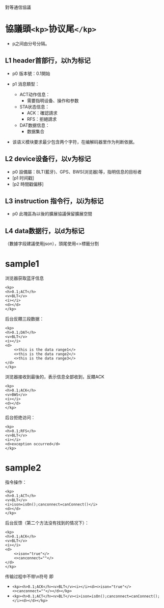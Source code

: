 對等通信協議

# 協議頭``<kp>``协议尾``</kp>``

- p之间由分号分隔。

## L1 header首部行，以h为标记

- p0 版本號：0.1開始
- p1 消息類型：
  - ACT动作信息：
    - 需要指明设备、操作和参数
  - STA状态信息：
    - ACK：確認請求
    - RFS：拒絕請求
  - DAT数据信息：
    - 数据集合

- 该语义模块要求最少包含两个字符，在编解码器里作为判断依据。

## L2 device设备行，以v为标记
- p0 設備屬：BLT(藍牙)、GPS、BWS(浏览器)等，指明信息的目标者
- [p1 时间戳]
- [p2 時間戳偏移]

## L3 instruction 指令行，以i为标记
- p0 此塊區為以後的擴展協議保留擴展空間

## L4 data数据行，以d为标记
（數據字段建議使用json），頭尾使用<>標籤分割


# sample1
浏览器获取蓝牙信息
```
<kp>
<h>0.1;ACT</h>
<v>BLT</v>
<i></i>
<d></d>
</kp>
```

后台反饋三段数据：
```
<kp>
<h>0.1;DAT</h>
<v>BLT</v>
<i></i>
<d>
    <>this is the data range1</>
    <>this is the data range2</>
    <>this is the data range3</>
</d>
</kp>
```

浏览器接收到最後的</kp>，表示信息全部收到，反饋ACK
```
<kp>
<h>0.1;ACK</h>
<v>BWS</v>
<i></i>
<d></d>
</kp>
```

后台拒绝访问：
```
<kp>
<h>0.1;RFS</h>
<v>BLT</v>
<i></i>
<d>exception occurred</d>
</kp>
```

# sample2
指令操作：
```
<kp>
<h>0.1;ACT</h>
<v>BLT</v>
<i>ison=isOn();canconnect=canConnect()</i>
<d></d>
</kp>
```

后台反馈（第二个方法没有找到的情况下）：
```
<kp>
<h>0.1;ACK</h>
<v>BLT</v>
<i></i>
<d>
    <>ison="true"</>
    <>canconnect=""</>
</d>
</kp>
```

传输过程中不带\n符号
即
- ``<kp><h>0.1;ACK</h><v>BLT</v><i></i><d><>ison="true"</><>canconnect=""</></d></kp>``
- ``<kp><h>0.1;ACT</h><v>BLT</v><i>ison=isOn();canconnect=canConnect();</i><d></d></kp>``